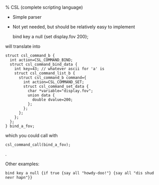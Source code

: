 % CSL (complete scripting language)

* Simple parser
* Not yet needed, but should be relatively easy to implement

    bind key a null {set display.fov 200};

will translate into

    struct csl_command_b {
      int action=CSL_COMMAND_BIND;
      struct csl_command_bind_data {
        int key=43; // whatever ascii for 'a' is
        struct csl_command_list_b {
          struct csl_command_b command={
            int action=CSL_COMMAND_SET;
            struct csl_command_set_data {
              char *variable="display.fov";
              union data {
                double dvalue=200;
              };
            };
          };
        };
      };
    } bind_a_fov;

which you could call with

    csl_command_call(bind_a_fov);
.

Other examples:

    bind key a null {if true {say all "howdy-doo!"} {say all "dis shud nevr hapn"}}
